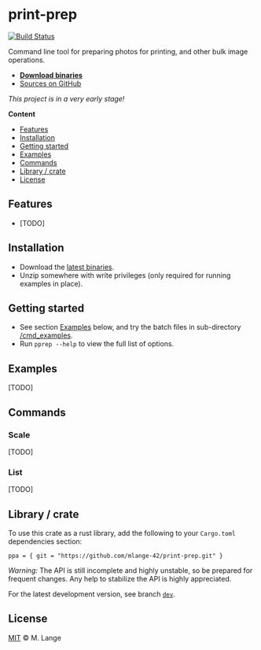 # print-prep

[![Build Status](https://travis-ci.com/mlange-42/print-prep.svg?branch=master)](https://travis-ci.com/mlange-42/print-prep)

Command line tool for preparing photos for printing, and other bulk image operations.

* **[Download binaries](https://github.com/mlange-42/print-prep/releases/)**
* [Sources on GitHub](https://github.com/mlange-42/print-prep)

_This project is in a very early stage!_

**Content**
* [Features](#features)
* [Installation](#installation)
* [Getting started](#getting-started)
* [Examples](#examples)
* [Commands](#commands)
* [Library / crate](#library--crate)
* [License](#license)

## Features

* [TODO]

## Installation

* Download the [latest binaries](https://github.com/mlange-42/print-prep/releases/).
* Unzip somewhere with write privileges (only required for running examples in place).

## Getting started

* See section [Examples](#examples) below, and try the batch files in sub-directory [/cmd_examples](https://github.com/mlange-42/print-prep/tree/master/cmd_examples). 
* Run `pprep --help` to view the full list of options.

## Examples

[TODO]

## Commands

### Scale

[TODO]

### List

[TODO]

## Library / crate

To use this crate as a rust library, add the following to your `Cargo.toml` dependencies section:
```
ppa = { git = "https://github.com/mlange-42/print-prep.git" }
```

_Warning:_ The API is still incomplete and highly unstable, so be prepared for frequent changes. 
Any help to stabilize the API is highly appreciated.

For the latest development version, see branch [`dev`](https://github.com/mlange-42/print-prep/tree/dev).

## License

[MIT](LICENSE) &copy; M. Lange